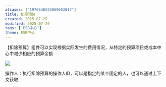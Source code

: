 ```yaml
---
aliases: ["1970548593069602017"]
title: 扣除预算
created: 2025-07-29
modified: 2025-07-29
tags: ['ESB中心']
theme: ESB中心
---
```


【扣除预算】组件可以实现根据实际发生的费用情况，从特定的预算项目或成本中心中减少相应的预算金额

![](https://myhelpdoc.oss-cn-heyuan.aliyuncs.com/mdimages/43f9d581bf81b47f8806855ebaaa1064.jpg)

操作人：执行扣除预算的操作人ID，可以是指定的某个固定的人，也可以通过上下文获取

